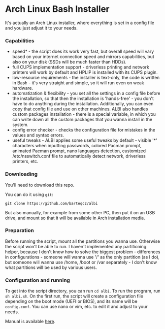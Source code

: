 # Arch Linux Bash Installer
It's actually an Arch Linux installer, where everything is set in a config file and you just adjust it to your needs.

### Capabilities
- speed* - the script does its work very fast, but overall speed will vary based on your internet connection speed and mirrors capabilities, but also on your disk (SSDs will be much faster than HDDs).
- full CUPS implementation support - driverless printing and network printers will work by default and HPLIP is installed with its CUPS plugin.
- low-resource requirements - the installer is text-only, the code is written in Bash - it's very straight and simple, so it will run even on weak hardware.
- automatization & flexibility - you set all the settings in a config file before the installation, so that then the installation is 'hands-free' - you don't have to do anything during the installation. Additionally, you can even copy that config file and use on other machines. ALBI also handles custom packages installation - there is a special variable, in which you can write down all the custom packages that you wanna install in the system.
- config error checker - checks the configuration file for mistakes in the values and syntax errors.
- useful tweaks - ALBI applies some useful tweaks by default - visible '*' characters when inputting passwords, colored Pacman prompt, animated Pacman prompt, nano languages detection, customized /etc/nsswitch.conf file to automatically detect network, driverless printers, etc.

### Downloading
You'll need to download this repo. 

You can do it using `git`:

`git clone https://github.com/barteqcz/albi`

But also manually, for example from some other PC, then put it on an USB drive, and mount so that it will be available in Arch installation media.

### Preparation
Before running the script, mount all the partitions you wanna use. Otherwise the script won't be able to run. I haven't implemented any partitioning helper, because I don't know how to solve the biggest problem - differences in configurations - someone will wanna use '/' as the only partition (as I do), but someone will wanna use /home, /boot or /var separately - I don't know what partitions will be used by various users.

### Configuration and running
To get into the script directory, you can run `cd albi`. To run the program, run `sh albi.sh`. On the first run, the script will create a configuration file depending on the boot mode (UEFI or BIOS), and its name will be `config.conf`. You can use nano or vim, etc. to edit it and adjust to your needs.

Manual is available [here](https://github.com/barteqcz/albi/blob/main/docs/manual.txt).
